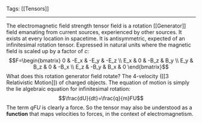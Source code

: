 Tags: [[Tensors]]
___
The electromagnetic field strength tensor field is a rotation [[Generator]] field emanating from current sources, experienced by other sources. It exists at every location in spacetime. It is antisymmetric, expected of an infinitesimal rotation tensor. Expressed in natural units where the magnetic field is scaled up by a factor of $c$:
$$F=\begin{bmatrix}
0 & -E_x & -E_y & -E_z \\
E_x & 0 & -B_z & B_y \\
E_y & B_z & 0 & -B_x \\
E_z & -B_y & B_x & 0 
\end{bmatrix}$$
What does this rotation generator field rotate? The 4-velocity ([[3 Relativistic Motion]]) of charged objects. The equation of motion is simply the lie algebraic equation for infinitesimal rotation:
$$\frac{dU}{dt}=\frac{q}{m}FU$$
The term $qFU$ is clearly a force. So the tensor may also be understood as a **function** that maps velocities to forces, in the context of electromagnetism. 